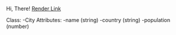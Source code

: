 Hi, There!
[Render Link](https://s24wb23tammineni.onrender.com)


Class:
-City
Attributes:
-name (string)
-country (string)
-population (number)